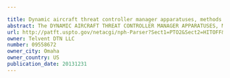 ```yaml
---

title: Dynamic aircraft threat controller manager apparatuses, methods and systems
abstract: The DYNAMIC AIRCRAFT THREAT CONTROLLER MANAGER APPARATUSES, METHODS AND SYSTEMS (“DATCM”) transforms flight profile information, terrain, weather/atmospheric data and flight parameter data via DATCM components into comprehensive hazard avoidance optimized flight plans. Comprehensive hazard avoidance includes synergistic comprehensive turbulence and airfoil-specific icing data. In one implementation, the DATCM comprises a processor and a memory disposed in communication with the processor and storing processor-issuable instructions to receive anticipated flight plan parameter data, obtain weather data based on the flight plan parameter data, obtain atmospheric data based on the flight plan parameter data, and determine a plurality of four-dimensional grid points based on the flight plan parameter data. The DATCM may then determine comprehensive hazards mappings. With (near) real-time comprehensive hazard information and/or predictive turbulence/icing forecast specific to airfoil type and/or profile parameters, the DATCM may allow aircraft to avoid areas where comprehensive hazard is greater than a predetermined threshold and/or avoid areas where turbulence/icing may occur.
url: http://patft.uspto.gov/netacgi/nph-Parser?Sect1=PTO2&Sect2=HITOFF&p=1&u=%2Fnetahtml%2FPTO%2Fsearch-adv.htm&r=1&f=G&l=50&d=PALL&S1=09558672&OS=09558672&RS=09558672
owner: Telvent DTN LLC
number: 09558672
owner_city: Omaha
owner_country: US
publication_date: 20131231
---
```


